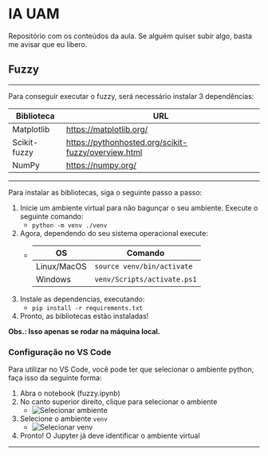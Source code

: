 # IA UAM

Repositório com os conteúdos da aula. Se alguém quiser subir algo, basta me avisar que eu libero.

## Fuzzy
---
Para conseguir executar o fuzzy, será necessário instalar 3 dependências:

| Biblioteca | URL |
| ---------- | --- |
| Matplotlib | https://matplotlib.org/ |
| Scikit-fuzzy | https://pythonhosted.org/scikit-fuzzy/overview.html |
| NumPy | https://numpy.org/ |

---

Para instalar as bibliotecas, siga o seguinte passo a passo:

1. Inicie um ambiente virtual para não bagunçar o seu ambiente. Execute o seguinte comando:
    - `python -m venv ./venv`
2. Agora, dependendo do seu sistema operacional execute:
    - | OS | Comando |
      | -- | ------- |
      | Linux/MacOS | `source venv/bin/activate` |
      | Windows | `venv/Scripts/activate.ps1` |
3. Instale as dependencias, executando:
    - `pip install -r requirements.txt`
4. Pronto, as bibliotecas estão instaladas!

**Obs.: Isso apenas se rodar na máquina local.**

### Configuração no VS Code

Para utilizar no VS Code, você pode ter que selecionar o ambiente python, faça isso da seguinte forma:

1. Abra o notebook (fuzzy.ipynb)
2. No canto superior direito, clique para selecionar o ambiente
    - ![Selecionar ambiente](/imagens/interpretador.png)
3. Selecione o ambiente `venv`
    - ![Selecionar venv](/imagens/venv.png)
4. Pronto! O Jupyter já deve identificar o ambiente virtual

---

